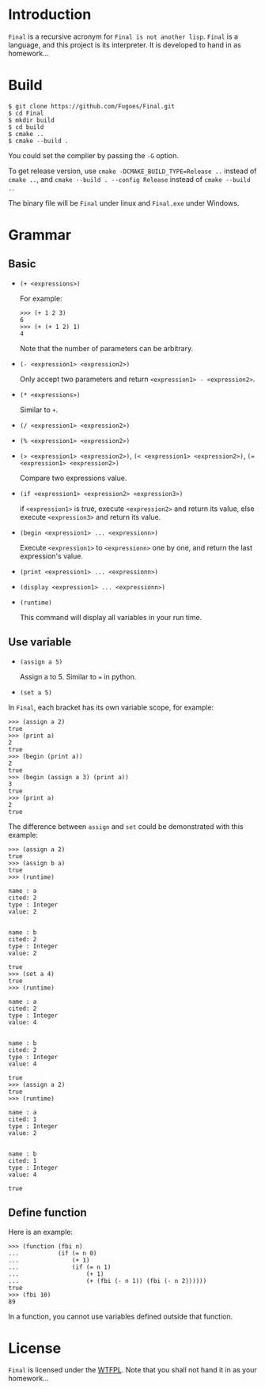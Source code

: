 # Introduction

`Final` is a recursive acronym for `Final is not another lisp`. `Final` is a language, and this project is its interpreter. It is developed to hand in as homework...

# Build

```
$ git clone https://github.com/Fugoes/Final.git
$ cd Final
$ mkdir build
$ cd build
$ cmake ..
$ cmake --build .
```

You could set the complier by passing the `-G` option.

To get release version, use `cmake -DCMAKE_BUILD_TYPE=Release ..` instead of `cmake ..`, and `cmake --build . --config Release` instead of `cmake --build .`.

The binary file will be `Final` under linux and `Final.exe` under Windows.

# Grammar

## Basic

* `(+ <expressions>)`

  For example:

  ```
  >>> (+ 1 2 3)
  6
  >>> (+ (+ 1 2) 1)
  4
  ```

  Note that the number of parameters can be arbitrary.

* `(- <expression1> <expression2>)`

  Only accept two parameters and return `<expression1> - <expression2>`.

* `(* <expressions>)`

  Similar to `+`.

* `(/ <expression1> <expression2>)`

* `(% <expression1> <expression2>)`


* `(> <expression1> <expression2>)`, `(< <expression1> <expression2>)`, `(= <expression1> <expression2>)`

  Compare two expressions value.

* `(if <expression1> <expression2> <expression3>)`

  if `<expression1>` is true, execute `<expression2>` and return its value, else execute `<expression3>` and return its value.

* `(begin <expression1> ... <expressionn>)`

  Execute `<expression1>` to `<expressionn>` one by one, and return the last expression's value.

* `(print <expression1> ... <expressionn>)`

* `(display <expression1> ... <expressionn>)`

* `(runtime)`

  This command will display all variables in your run time.


## Use variable

* `(assign a 5)`

  Assign a to 5. Similar to `=` in python.

* `(set a 5)`

In `Final`, each bracket has its own variable scope, for example:

```
>>> (assign a 2)
true
>>> (print a)
2
true
>>> (begin (print a))
2
true
>>> (begin (assign a 3) (print a))
3
true
>>> (print a)
2
true
```

The difference between `assign` and `set` could be demonstrated with this example:

```
>>> (assign a 2)
true
>>> (assign b a)
true
>>> (runtime)

name : a
cited: 2
type : Integer
value: 2


name : b
cited: 2
type : Integer
value: 2

true
>>> (set a 4)
true
>>> (runtime)

name : a
cited: 2
type : Integer
value: 4


name : b
cited: 2
type : Integer
value: 4

true
>>> (assign a 2)
true
>>> (runtime)

name : a
cited: 1
type : Integer
value: 2


name : b
cited: 1
type : Integer
value: 4

true
```



## Define function

Here is an example:

```
>>> (function (fbi n)
...           (if (= n 0)
...               (+ 1)
...               (if (= n 1)
...                   (+ 1)
...                   (+ (fbi (- n 1)) (fbi (- n 2))))))
true
>>> (fbi 10)
89
```

In a function, you cannot use variables defined outside that function.

# License

`Final` is licensed under the [WTFPL](http://www.wtfpl.net/). Note that you shall not hand it in as your homework...
